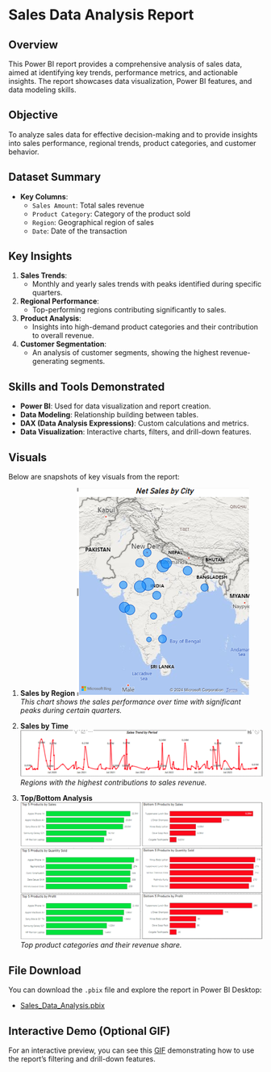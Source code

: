 
# Sales Data Analysis Report

## Overview
This Power BI report provides a comprehensive analysis of sales data, aimed at identifying key trends, performance metrics, and actionable insights. The report showcases data visualization, Power BI features, and data modeling skills.

## Objective
To analyze sales data for effective decision-making and to provide insights into sales performance, regional trends, product categories, and customer behavior.

## Dataset Summary
- **Key Columns**:
  - `Sales Amount`: Total sales revenue
  - `Product Category`: Category of the product sold
  - `Region`: Geographical region of sales
  - `Date`: Date of the transaction

## Key Insights
1. **Sales Trends**:
   - Monthly and yearly sales trends with peaks identified during specific quarters.
2. **Regional Performance**:
   - Top-performing regions contributing significantly to sales.
3. **Product Analysis**:
   - Insights into high-demand product categories and their contribution to overall revenue.
4. **Customer Segmentation**:
   - An analysis of customer segments, showing the highest revenue-generating segments.

## Skills and Tools Demonstrated
- **Power BI**: Used for data visualization and report creation.
- **Data Modeling**: Relationship building between tables.
- **DAX (Data Analysis Expressions)**: Custom calculations and metrics.
- **Data Visualization**: Interactive charts, filters, and drill-down features.

## Visuals
Below are snapshots of key visuals from the report:

1. **Sales by Region**
   ![Sales Over Region](Images/Sales_by_Region.png)  
   _This chart shows the sales performance over time with significant peaks during certain quarters._

2. **Sales by Time**
   ![Top Regions by Sales](Images/Sales_by_Time.png)  
   _Regions with the highest contributions to sales revenue._

3. **Top/Bottom Analysis**
   ![Top & Bottom Analysis](Images/Top_Bottom_Analysis.png)  
   _Top product categories and their revenue share._

## File Download
You can download the `.pbix` file and explore the report in Power BI Desktop:
- [Sales_Data_Analysis.pbix](Sales_Data_Analysis.pbix)

## Interactive Demo (Optional GIF)
For an interactive preview, you can see this [GIF](link-to-GIF) demonstrating how to use the report’s filtering and drill-down features.

